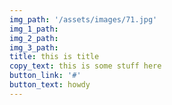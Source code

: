 ```yaml
---
img_path: '/assets/images/71.jpg'
img_1_path:
img_2_path:
img_3_path:
title: this is title
copy_text: this is some stuff here
button_link: '#'
button_text: howdy
---
```

